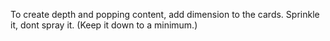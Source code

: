 To create depth and popping content, add dimension to the cards. Sprinkle it, dont spray it. (Keep it down to a minimum.)
